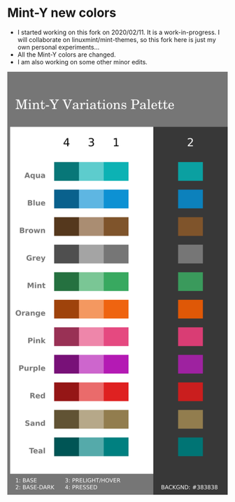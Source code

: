 # Mint-Y new colors
* I started working on this fork on 2020/02/11. It is a work-in-progress. I will collaborate on linuxmint/mint-themes, so this fork here is just my own personal experiments...
* All the Mint-Y colors are changed.
* I am also working on some other minor edits.

![Mint-Y-Variations-Pal-1a-10.png preview](Mint-Y-Colors/Mint-Y-Variations-Pal-1a-10.png)
